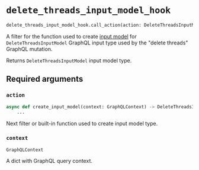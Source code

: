 # `delete_threads_input_model_hook`

```python
delete_threads_input_model_hook.call_action(action: DeleteThreadsInputModelAction, context: GraphQLContext)
```

A filter for the function used to create [input model](https://pydantic-docs.helpmanual.io/usage/models/) for `DeleteThreadsInputModel` GraphQL input type used by the "delete threads" GraphQL mutation.

Returns `DeleteThreadsInputModel` input model type.


## Required arguments

### `action`

```python
async def create_input_model(context: GraphQLContext) -> DeleteThreadsInputModel:
    ...
```

Next filter or built-in function used to create input model type.


### `context`

```python
GraphQLContext
```

A dict with GraphQL query context.